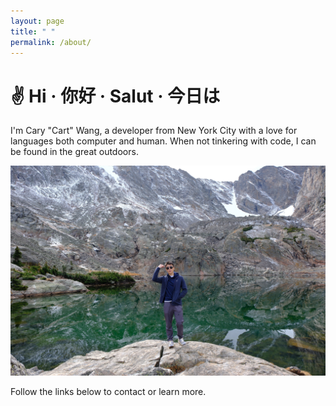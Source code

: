 ```yaml
---
layout: page
title: " "
permalink: /about/
---
```


# ✌️ Hi · 你好 · Salut · 今日は
I'm Cary "Cart" Wang, a developer from New York City with a love for languages both computer and human.  When not tinkering with code, I can be found in the great outdoors.

<p align="center">
  <img src="/assets/Rocky Mountains Profile Pic.jpg" alt="Sky Pond in RMNP, Oct 2024" />
</p>

Follow the links below to contact or learn more.